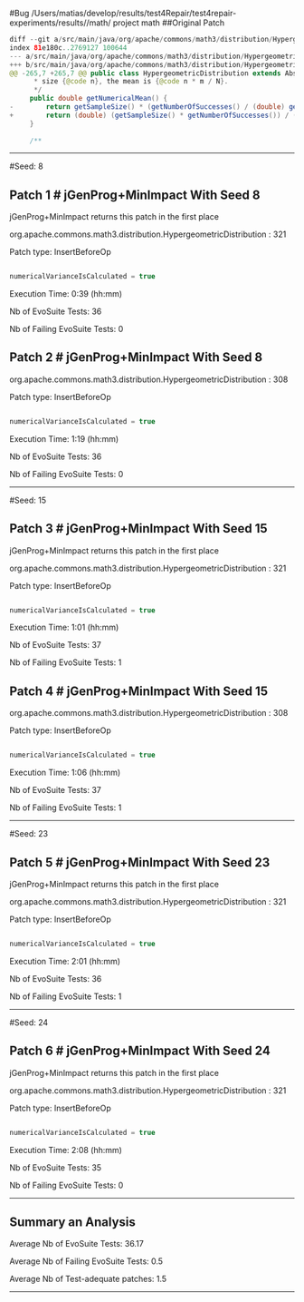 #Bug /Users/matias/develop/results/test4Repair/test4repair-experiments/results//math/ project math
##Original Patch 

```Java
diff --git a/src/main/java/org/apache/commons/math3/distribution/HypergeometricDistribution.java b/src/main/java/org/apache/commons/math3/distribution/HypergeometricDistribution.java
index 81e180c..2769127 100644
--- a/src/main/java/org/apache/commons/math3/distribution/HypergeometricDistribution.java
+++ b/src/main/java/org/apache/commons/math3/distribution/HypergeometricDistribution.java
@@ -265,7 +265,7 @@ public class HypergeometricDistribution extends AbstractIntegerDistribution {
      * size {@code n}, the mean is {@code n * m / N}.
      */
     public double getNumericalMean() {
-        return getSampleSize() * (getNumberOfSuccesses() / (double) getPopulationSize());
+        return (double) (getSampleSize() * getNumberOfSuccesses()) / (double) getPopulationSize();
     }
 
     /**
```

--- 
#Seed: 8

## Patch 1 #  jGenProg+MinImpact With Seed 8

jGenProg+MinImpact returns this patch in the first place

org.apache.commons.math3.distribution.HypergeometricDistribution : 321

Patch type: InsertBeforeOp

```Java

numericalVarianceIsCalculated = true

```


Execution Time: 0:39 (hh:mm) 

Nb of EvoSuite Tests: 36

Nb of Failing EvoSuite Tests: 0



## Patch 2 #  jGenProg+MinImpact With Seed 8

org.apache.commons.math3.distribution.HypergeometricDistribution : 308

Patch type: InsertBeforeOp

```Java

numericalVarianceIsCalculated = true

```


Execution Time: 1:19 (hh:mm) 

Nb of EvoSuite Tests: 36

Nb of Failing EvoSuite Tests: 0


--- 
#Seed: 15

## Patch 3 #  jGenProg+MinImpact With Seed 15

jGenProg+MinImpact returns this patch in the first place

org.apache.commons.math3.distribution.HypergeometricDistribution : 321

Patch type: InsertBeforeOp

```Java

numericalVarianceIsCalculated = true

```


Execution Time: 1:01 (hh:mm) 

Nb of EvoSuite Tests: 37

Nb of Failing EvoSuite Tests: 1



## Patch 4 #  jGenProg+MinImpact With Seed 15

org.apache.commons.math3.distribution.HypergeometricDistribution : 308

Patch type: InsertBeforeOp

```Java

numericalVarianceIsCalculated = true

```


Execution Time: 1:06 (hh:mm) 

Nb of EvoSuite Tests: 37

Nb of Failing EvoSuite Tests: 1


--- 
#Seed: 23

## Patch 5 #  jGenProg+MinImpact With Seed 23

jGenProg+MinImpact returns this patch in the first place

org.apache.commons.math3.distribution.HypergeometricDistribution : 321

Patch type: InsertBeforeOp

```Java

numericalVarianceIsCalculated = true

```


Execution Time: 2:01 (hh:mm) 

Nb of EvoSuite Tests: 36

Nb of Failing EvoSuite Tests: 1


--- 
#Seed: 24

## Patch 6 #  jGenProg+MinImpact With Seed 24

jGenProg+MinImpact returns this patch in the first place

org.apache.commons.math3.distribution.HypergeometricDistribution : 321

Patch type: InsertBeforeOp

```Java

numericalVarianceIsCalculated = true

```


Execution Time: 2:08 (hh:mm) 

Nb of EvoSuite Tests: 35

Nb of Failing EvoSuite Tests: 0


---
## Summary an Analysis

Average Nb of EvoSuite Tests: 36.17

Average Nb of Failing EvoSuite Tests: 0.5

Average Nb of Test-adequate patches: 1.5

---